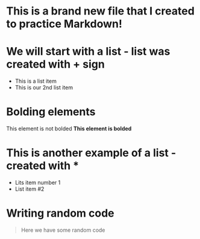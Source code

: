 # This is a brand new file that I created to practice Markdown!

# We will start with a list - list was created with + sign

+ This is a list item
+ This is our 2nd list item

# Bolding elements

This element is not bolded
**This element is bolded**

# This is another example of a list - created with *

* Lits item number 1
* List item #2

# Writing random code

> Here we have some random code

